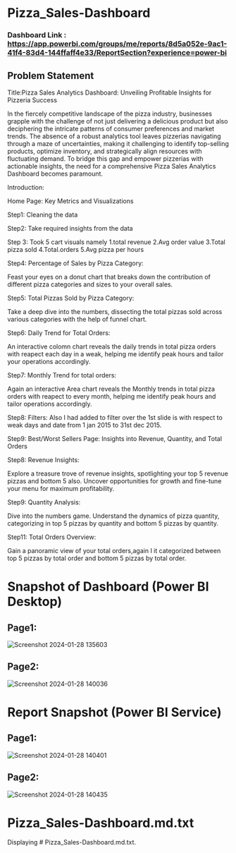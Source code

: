 # Pizza_Sales-Dashboard

### Dashboard Link : https://app.powerbi.com/groups/me/reports/8d5a052e-9ac1-41f4-83d4-144ffaff4e33/ReportSection?experience=power-bi

## Problem Statement

Title:Pizza Sales Analytics Dashboard: Unveiling Profitable Insights for Pizzeria Success

In the fiercely competitive landscape of the pizza industry, businesses grapple with the challenge of not just delivering a delicious product but also deciphering the intricate patterns of consumer preferences and market trends. The absence of a robust analytics tool leaves pizzerias navigating through a maze of uncertainties, making it challenging to identify top-selling products, optimize inventory, and strategically align resources with fluctuating demand. To bridge this gap and empower pizzerias with actionable insights, the need for a comprehensive Pizza Sales Analytics Dashboard becomes paramount.

Introduction:

Home Page: Key Metrics and Visualizations

Step1: Cleaning the data

Step2: Take required insights from the data

Step 3: Took 5 cart visuals namely 
1.total revenue
2.Avg order value
3.Total pizza sold
4.Total.orders
5.Avg pizza per hours

Step4: Percentage of Sales by Pizza Category:

Feast your eyes on a donut chart that breaks down the contribution of different pizza categories and sizes to your overall sales. 

Step5: Total Pizzas Sold by Pizza Category:

Take a deep dive into the numbers, dissecting the total pizzas sold across various categories with the help of funnel chart. 

Step6: Daily Trend for Total Orders:

 An interactive colomn chart reveals the daily trends in total pizza orders with reapect each day in a weak, helping me identify peak hours and tailor your operations accordingly.

Step7: Monthly Trend for total orders:

 Again an interactive Area chart reveals the Monthly trends in total pizza orders with reapect to every month, helping me identify peak hours and tailor operations accordingly.

Step8: Filters:
Also I had added to filter over the 1st slide is with respect to weak days and date from 1 jan 2015 to 31st dec 2015.

Step9: Best/Worst Sellers Page: Insights into Revenue, Quantity, and Total Orders

Step8: Revenue Insights:

Explore a treasure trove of revenue insights, spotlighting your top 5 revenue pizzas and bottom 5 also. Uncover opportunities for growth and fine-tune your menu for maximum profitability.

Step9: Quantity Analysis:

Dive into the numbers game. Understand the dynamics of pizza quantity, categorizing in top 5 pizzas by quantity and bottom 5 pizzas by quantity.

Step11: Total Orders Overview:

Gain a panoramic view of your total orders,again I it categorized between top 5 pizzas by total order and bottom 5 pizzas by total order.

# Snapshot of Dashboard (Power BI Desktop)

## Page1:
![Screenshot 2024-01-28 135603](https://github.com/gauri272/Pizza_Sales_Dashboard/assets/99119577/9308407f-0382-4567-951a-758aefd8cf8f)

## Page2:
![Screenshot 2024-01-28 140036](https://github.com/gauri272/Pizza_Sales_Dashboard/assets/99119577/852f678e-5b01-42de-af48-c2ea5f166af6)
 
 # Report Snapshot (Power BI Service)

## Page1:
![Screenshot 2024-01-28 140401](https://github.com/gauri272/Pizza_Sales_Dashboard/assets/99119577/1a491439-5a75-453e-8837-648029707d98)

## Page2:
![Screenshot 2024-01-28 140435](https://github.com/gauri272/Pizza_Sales_Dashboard/assets/99119577/11573407-cacf-41f1-ba34-5b48239521a3)


# Pizza_Sales-Dashboard.md.txt
Displaying # Pizza_Sales-Dashboard.md.txt.
